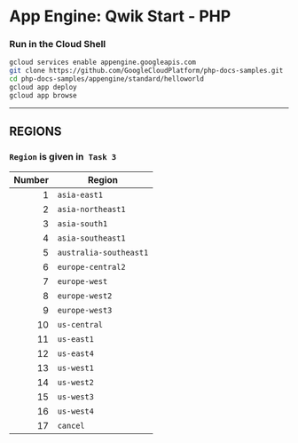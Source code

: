 # App Engine: Qwik Start - PHP
### Run in the Cloud Shell
```bash
gcloud services enable appengine.googleapis.com
git clone https://github.com/GoogleCloudPlatform/php-docs-samples.git
cd php-docs-samples/appengine/standard/helloworld
gcloud app deploy
gcloud app browse
```
____

## REGIONS
### `Region` is given in` Task 3`

| Number | Region               |
|-------:|----------------------|
| 1      | `asia-east1`         |
| 2      | `asia-northeast1`    |
| 3      | `asia-south1`        |
| 4      | `asia-southeast1`    |
| 5      | `australia-southeast1` |
| 6      | `europe-central2`    |
| 7      | `europe-west`        |
| 8      | `europe-west2`       |
| 9      | `europe-west3`       |
| 10     | `us-central`         |
| 11     | `us-east1`           |
| 12     | `us-east4`           |
| 13     | `us-west1`           |
| 14     | `us-west2`           |
| 15     | `us-west3`           |
| 16     | `us-west4`           |
| 17     | `cancel`             |

